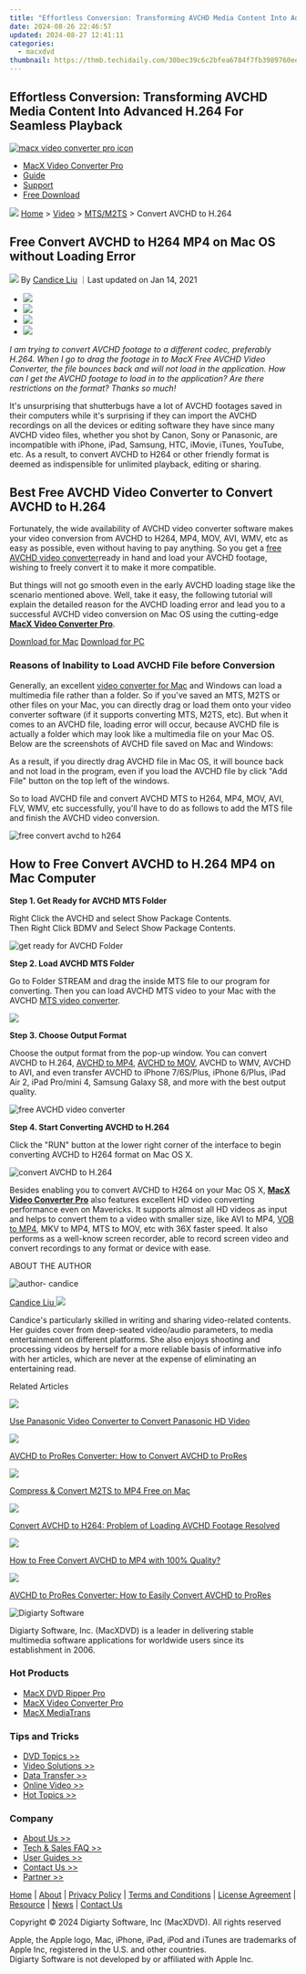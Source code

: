 ```yaml
---
title: "Effortless Conversion: Transforming AVCHD Media Content Into Advanced H.264 For Seamless Playback"
date: 2024-08-26 22:46:57
updated: 2024-08-27 12:41:11
categories:
  - macxdvd
thumbnail: https://thmb.techidaily.com/30bec39c6c2bfea6784f7fb3989760ee0c9a0b9f3842c193bfea2478974da7cd.jpg
---
```


## Effortless Conversion: Transforming AVCHD Media Content Into Advanced H.264 For Seamless Playback

[![macx video converter pro icon](https://www.macxdvd.com/mac-dvd-video-converter-how-to/../image-style/new-seo/icon11.png)](https://tools.techidaily.com/macxdvd/products/)

* [MacX Video Converter Pro](https://tools.techidaily.com/macxdvd/products/)
* [Guide](https://tools.techidaily.com/macxdvd/products/)
* [Support](https://tools.techidaily.com/macxdvd/products/)
* [Free Download](https://tools.techidaily.com/macxdvd/products/)



![](https://www.macxdvd.com/mac-dvd-video-converter-how-to/../image-style/new-seo/icon7.png) [Home](https://tools.techidaily.com/macxdvd/products/) \> [Video](https://tools.techidaily.com/macxdvd/products/) \> [MTS/M2TS](https://tools.techidaily.com/macxdvd/products/) \> Convert AVCHD to H.264

## Free Convert AVCHD to H264 MP4 on Mac OS without Loading Error



![](https://www.macxdvd.com/mac-dvd-video-converter-how-to/../image-style/new-seo/icon6.png) By [Candice Liu](https://tools.techidaily.com/macxdvd/products/) ｜Last updated on Jan 14, 2021

* [![](https://www.macxdvd.com/mac-dvd-video-converter-how-to/../image-style/new-seo/share-fa.jpg)](https://www.facebook.com/sharer/sharer.php?u=https://www.macxdvd.com/mac-dvd-video-converter-how-to/free-convert-avchd-to-h264-no-loading-error.htm)
* [![](https://www.macxdvd.com/mac-dvd-video-converter-how-to/../image-style/new-seo/share-tw.jpg)](https://twitter.com/intent/tweet?url=https://www.macxdvd.com/mac-dvd-video-converter-how-to/free-convert-avchd-to-h264-no-loading-error.htm&text=)
* [![](https://www.macxdvd.com/mac-dvd-video-converter-how-to/../image-style/new-seo/share-go.jpg)](https://pinterest.com/pin/create/button/?url=https://www.macxdvd.com/mac-dvd-video-converter-how-to/free-convert-avchd-to-h264-no-loading-error.htm&media=&description=)
* [![](https://www.macxdvd.com/mac-dvd-video-converter-how-to/../image-style/new-seo/share-in.jpg)](https://www.linkedin.com/shareArticle?mini=true&url=https://www.macxdvd.com/mac-dvd-video-converter-how-to/free-convert-avchd-to-h264-no-loading-error.htm&title=&summary=&source=)

_I am trying to convert AVCHD footage to a different codec, preferably H.264\. When I go to drag the footage in to MacX Free AVCHD Video Converter, the file bounces back and will not load in the application. How can I get the AVCHD footage to load in to the application? Are there restrictions on the format? Thanks so much!_

It's unsurprising that shutterbugs have a lot of AVCHD footages saved in their computers while it's surprising if they can import the AVCHD recordings on all the devices or editing software they have since many AVCHD video files, whether you shot by Canon, Sony or Panasonic, are incompatible with iPhone, iPad, Samsung, HTC, iMovie, iTunes, YouTube, etc. As a result, to convert AVCHD to H264 or other friendly format is deemed as indispensible for unlimited playback, editing or sharing. 

## Best Free AVCHD Video Converter to Convert AVCHD to H.264

Fortunately, the wide availability of AVCHD video converter software makes your video conversion from AVCHD to H264, MP4, MOV, AVI, WMV, etc as easy as possible, even without having to pay anything. So you get a [free AVCHD video converter](https://tools.techidaily.com/macxdvd/products/)ready in hand and load your AVCHD footage, wishing to freely convert it to make it more compatible. 

But things will not go smooth even in the early AVCHD loading stage like the scenario mentioned above. Well, take it easy, the following tutorial will explain the detailed reason for the AVCHD loading error and lead you to a successful AVCHD video conversion on Mac OS using the cutting-edge [**MacX Video Converter Pro**](https://tools.techidaily.com/macxdvd/products/). 

[Download for Mac](https://tools.techidaily.com/macxdvd/products/) [Download for PC](https://tools.techidaily.com/macxdvd/products/) 

### Reasons of Inability to Load AVCHD File before Conversion 

Generally, an excellent [video converter for Mac](https://tools.techidaily.com/macxdvd/products/) and Windows can load a multimedia file rather than a folder. So if you've saved an MTS, M2TS or other files on your Mac, you can directly drag or load them onto your video converter software (if it supports converting MTS, M2TS, etc). But when it comes to an AVCHD file, loading error will occur, because AVCHD file is actually a folder which may look like a multimedia file on your Mac OS. Below are the screenshots of AVCHD file saved on Mac and Windows: 

As a result, if you directly drag AVCHD file in Mac OS, it will bounce back and not load in the program, even if you load the AVCHD file by click "Add File" button on the top left of the windows.

So to load AVCHD file and convert AVCHD MTS to H264, MP4, MOV, AVI, FLV, WMV, etc successfully, you'll have to do as follows to add the MTS file and finish the AVCHD video conversion. 

![free convert avchd to h264](https://www.macxdvd.com/mac-dvd-video-converter-how-to/article-image/avchd-h264-1.jpg) 

## How to Free Convert AVCHD to H.264 MP4 on Mac Computer 

**Step 1\. Get Ready for AVCHD MTS Folder**

Right Click the AVCHD and select Show Package Contents.   
 Then Right Click BDMV and Select Show Package Contents.

![get ready for AVCHD Folder](https://www.macxdvd.com/mac-dvd-video-converter-how-to/article-image/avchd-h264-2.jpg)

**Step 2\. Load AVCHD MTS Folder**

Go to Folder STREAM and drag the inside MTS file to our program for converting. Then you can load AVCHD MTS video to your Mac with the AVCHD [MTS video converter](https://tools.techidaily.com/macxdvd/products/).

![](https://www.macxdvd.com/mac-dvd-video-converter-how-to/article-image/avchd-h264-3.jpg)

**Step 3\. Choose Output Format**

Choose the output format from the pop-up window. You can convert AVCHD to H.264, [AVCHD to MP4](https://tools.techidaily.com/macxdvd/products/), [AVCHD to MOV](https://tools.techidaily.com/macxdvd/products/), AVCHD to WMV, AVCHD to AVI, and even transfer AVCHD to iPhone 7/6S/Plus, iPhone 6/Plus, iPad Air 2, iPad Pro/mini 4, Samsung Galaxy S8, and more with the best output quality. 

![free AVCHD video converter](https://www.macxdvd.com/mac-dvd-video-converter-how-to/article-image/avchd-h264-5.png)

**Step 4\. Start Converting AVCHD to H.264**

Click the "RUN" button at the lower right corner of the interface to begin converting AVCHD to H264 format on Mac OS X.

![convert AVCHD to H.264](https://www.macxdvd.com/mac-dvd-video-converter-how-to/article-image/avchd-h264-4.png)

Besides enabling you to convert AVCHD to H264 on your Mac OS X, [**MacX Video Converter Pro**](https://tools.techidaily.com/macxdvd/products/) also features excellent HD video converting performance even on Mavericks. It supports almost all HD videos as input and helps to convert them to a video with smaller size, like AVI to MP4, [VOB to MP4](https://tools.techidaily.com/macxdvd/products/), MKV to MP4, MTS to MOV, etc with 36X faster speed. It also performs as a well-know screen recorder, able to record screen video and convert recordings to any format or device with ease. 

ABOUT THE AUTHOR

![author- candice](https://www.macxdvd.com/mac-dvd-video-converter-how-to/../image-style/new-seo/candice.png) 

[Candice Liu ![](https://www.macxdvd.com/mac-dvd-video-converter-how-to/../image-style/new-seo/share-in1.jpg)](https://www.linkedin.com/in/candice-liu-444483a3/) 

Candice's particularly skilled in writing and sharing video-related contents. Her guides cover from deep-seated video/audio parameters, to media entertainment on different platforms. She also enjoys shooting and processing videos by herself for a more reliable basis of informative info with her articles, which are never at the expense of eliminating an entertaining read.



Related Articles

![](https://www.macxdvd.com/mac-dvd-video-converter-how-to/../image-style/new-seo/pic7.jpg)

[Use Panasonic Video Converter to Convert Panasonic HD Video](https://tools.techidaily.com/macxdvd/products/) 

![](https://www.macxdvd.com/mac-dvd-video-converter-how-to/../image-style/new-seo/pic6.jpg)

[AVCHD to ProRes Converter: How to Convert AVCHD to ProRes](https://tools.techidaily.com/macxdvd/products/) 

![](https://www.macxdvd.com/mac-dvd-video-converter-how-to/../image-style/new-seo/pic5.jpg)

[Compress & Convert M2TS to MP4 Free on Mac](https://tools.techidaily.com/macxdvd/products/) 

![](https://www.macxdvd.com/mac-dvd-video-converter-how-to/../image-style/new-seo/pic4.jpg)

[Convert AVCHD to H264: Problem of Loading AVCHD Footage Resolved](https://tools.techidaily.com/macxdvd/products/) 

![](https://www.macxdvd.com/mac-dvd-video-converter-how-to/../image-style/new-seo/pic3.jpg)

[How to Free Convert AVCHD to MP4 with 100% Quality?](https://tools.techidaily.com/macxdvd/products/) 

![](https://www.macxdvd.com/mac-dvd-video-converter-how-to/../image-style/new-seo/pic2.jpg)

[AVCHD to ProRes Converter: How to Easily Convert AVCHD to ProRes](https://tools.techidaily.com/macxdvd/products/) 



![Digiarty Software](https://www.macxdvd.com/mac-dvd-video-converter-how-to/../icon/logo.png) 

Digiarty Software, Inc. (MacXDVD) is a leader in delivering stable multimedia software applications for worldwide users since its establishment in 2006.

### Hot Products

* [MacX DVD Ripper Pro](https://tools.techidaily.com/macxdvd/products/)
* [MacX Video Converter Pro](https://tools.techidaily.com/macxdvd/products/)
* [MacX MediaTrans](https://tools.techidaily.com/macxdvd/products/)

### Tips and Tricks

* [DVD Topics >>](https://tools.techidaily.com/macxdvd/products/)
* [Video Solutions >>](https://tools.techidaily.com/macxdvd/products/)
* [Data Transfer >>](https://tools.techidaily.com/macxdvd/products/)
* [Online Video >>](https://tools.techidaily.com/macxdvd/products/)
* [Hot Topics >>](https://tools.techidaily.com/macxdvd/products/)

### Company

* [About Us >>](https://tools.techidaily.com/macxdvd/products/)
* [Tech & Sales FAQ >>](https://tools.techidaily.com/macxdvd/products/)
* [User Guides >>](https://tools.techidaily.com/macxdvd/products/)
* [Contact Us >>](https://tools.techidaily.com/macxdvd/products/)
* [Partner >>](https://tools.techidaily.com/macxdvd/products/)



[Home](https://tools.techidaily.com/macxdvd/products/) | [About](https://tools.techidaily.com/macxdvd/products/) | [Privacy Policy](https://tools.techidaily.com/macxdvd/products/) | [Terms and Conditions](https://tools.techidaily.com/macxdvd/products/) | [License Agreement](https://tools.techidaily.com/macxdvd/products/) | [Resource](https://tools.techidaily.com/macxdvd/products/) | [News](https://tools.techidaily.com/macxdvd/products/) | [Contact Us](https://tools.techidaily.com/macxdvd/products/)

Copyright © 2024 Digiarty Software, Inc (MacXDVD). All rights reserved

Apple, the Apple logo, Mac, iPhone, iPad, iPod and iTunes are trademarks of Apple Inc, registered in the U.S. and other countries.  
Digiarty Software is not developed by or affiliated with Apple Inc.

<ins class="adsbygoogle"
     style="display:block"
     data-ad-format="autorelaxed"
     data-ad-client="ca-pub-7571918770474297"
     data-ad-slot="1223367746"></ins>



<ins class="adsbygoogle"
     style="display:block"
     data-ad-client="ca-pub-7571918770474297"
     data-ad-slot="8358498916"
     data-ad-format="auto"
     data-full-width-responsive="true"></ins>
